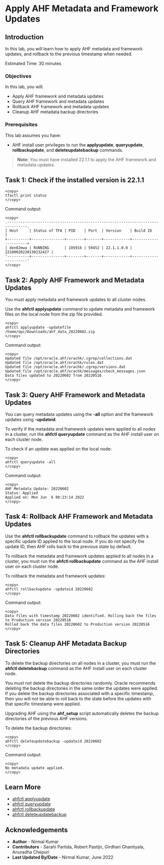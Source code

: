 # Apply AHF Metadata and Framework Updates

## Introduction

In this lab, you will learn how to apply AHF metadata and framework updates, and rollback to the previous timestamp when needed.

Estimated Time: 30 minutes

### Objectives

In this lab, you will:
* Apply AHF framework and metadata updates
* Query AHF framework and metadata updates
* Rollback AHF framework and metadata updates
* Cleanup AHF metadata backup directories

### Prerequisites

This lab assumes you have:
* AHF install user privileges to run the **applyupdate**, **queryupdate**, **rollbackupdate**, and **deleteupdatebackup** commands.

>**Note:** You must have installed 22.1.1 to apply the AHF framework and metadata updates.

## Task 1: Check if the installed version is 22.1.1

```
<copy>
tfactl print status
</copy>
```
Command output:

```
<copy>
.-------------------------------------------------------------------------------.
| Host     | Status of TFA | PID    | Port  | Version    | Build ID             |
+----------+---------------+--------+-------+------------+----------------------+
| den02mwa | RUNNING       | 105916 | 59452 | 22.1.1.0.0 | 22100020220130232427 |
'----------+---------------+--------+-------+------------+----------------------'
</copy>
```

## Task 2: Apply AHF Framework and Metadata Updates

You must apply metadata and framework updates to all cluster nodes.

Use the **ahfctl applyupdate** command to update metadata and framework files on the local node from the zip file provided.

```
<copy>
ahfctl applyupdate -updatefile /home/opc/Downloads/ahf_data_20220602.zip
</copy>
```
Command output:

```
<copy>
Updated file /opt/oracle.ahf/orachk/.cgrep/collections.dat
Updated file /opt/oracle.ahf/orachk/rules.dat
Updated file /opt/oracle.ahf/orachk/.cgrep/versions.dat
Updated file /opt/oracle.ahf/orachk/messages/check_messages.json
Data files updated to 20220602 from 20220516
</copy>
```

## Task 3: Query AHF Framework and Metadata Updates

You can query metadata updates using the **-all** option and the framework updates using **-updateid**.

To verify if the metadata and framework updates were applied to all nodes in a cluster, run the **ahfctl queryupdate** command as the AHF install user on each cluster node.

To check if an update was applied on the local node:

```
<copy>
ahfctl queryupdate -all
</copy>
```
Command output:
```
<copy>
AHF Metadata Update: 20220602
Status: Applied
Applied on: Mon Jun  6 00:23:14 2022
</copy>
```

## Task 4: Rollback AHF Framework and Metadata Updates

Use the **ahfctl rollbackupdate** command to rollback the updates with a specific update ID applied to the local node. If you do not specify the update ID, then AHF rolls back to the previous state by default.

To rollback the metadata and framework updates applied to all nodes in a cluster, you must run the **ahfctl rollbackupdate** command as the AHF install user on each cluster node.

To rollback the metadata and framework updates:

```
<copy>
ahfctl rollbackupdate -updateid 20220602
</copy>
```
Command output:
```
<copy>
Data files with timestamp 20220602 identified. Rolling back the files to Production version 20220516
Rolled back the data files 20220602 to Production version 20220516
</copy>
```

## Task 5: Cleanup AHF Metadata Backup Directories

To delete the backup directories on all nodes in a cluster, you must run the **ahfctl deletebackup** command as the AHF install user on each cluster node.

You must not delete the backup directories randomly. Oracle recommends deleting the backup directories in the same order the updates were applied. If you delete the backup directories associated with a specific timestamp, then you will not be able to roll back to the state before the updates with that specific timestamp were applied.

Upgrading AHF using the **ahf_setup** script automatically deletes the backup directories of the previous AHF versions.

To delete the backup directories:

```
<copy>
ahfctl deleteupdatebackup -updateid 20220602
</copy>
```
Command output:
```
<copy>
No metadata update applied.
</copy>
```

## Learn More

* [ahfctl applyupdate](https://docs.oracle.com/en/engineered-systems/health-diagnostics/autonomous-health-framework/ahfug/ahfctl-applyupdate.html#GUID-1C582851-0138-419D-8CBC-D9F83B97A6AC)
* [ahfctl queryupdate](https://docs.oracle.com/en/engineered-systems/health-diagnostics/autonomous-health-framework/ahfug/ahfctl-queryupdate.html#GUID-C02F4087-184F-4EF7-B94F-8987F9E192B2)
* [ahfctl rollbackupdate](https://docs.oracle.com/en/engineered-systems/health-diagnostics/autonomous-health-framework/ahfug/ahfctl-rollbackupdate.html#GUID-63CC64FF-3D4D-425B-9484-6237D3AC3FD0)
* [ahfctl deleteupdatebackup](https://docs.oracle.com/en/engineered-systems/health-diagnostics/autonomous-health-framework/ahfug/ahfctl-deletebackup.html#GUID-154BA5AA-40EF-45BF-8154-B4000718A35D)

## Acknowledgements
* **Author** - Nirmal Kumar
* **Contributors** -  Sarahi Partida, Robert Pastijn, Girdhari Ghantiyala, Anuradha Chepuri
* **Last Updated By/Date** - Nirmal Kumar, June 2022

